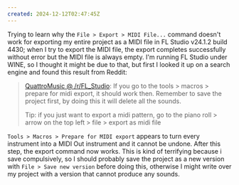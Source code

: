 ```yaml
---
created: 2024-12-12T02:47:45Z
---
```


Trying to learn why the `File > Export > MIDI File...` command doesn't work for exporting my entire project as a MIDI file in FL Studio v24.1.2 build 4430; when I try to export the MIDI file, the export completes successfully without error but the MIDI file is always empty. I'm running FL Studio under WINE, so I thought it might be due to that, but first I looked it up on a search engine and found this result from Reddit:

> [QuattroMusic @ /r/FL_Studio](https://www.reddit.com/r/FL_Studio/comments/skcrxr/comment/hvkcanp/):
> If you go to the tools > macros > prepare for midi export, it should work then. Remember to save the project first, by doing this it will delete all the sounds.
>
> Tip: if you just want to export a midi pattern, go to the piano roll > arrow on the top left > file > export as midi file

`Tools > Macros > Prepare for MIDI export` appears to turn every instrument into a MIDI Out instrument and it cannot be undone. After this step, the export command now works. This is kind of terrifying because i save compulsively, so I should probably save the project as a new version with `File > Save new version` before doing this, otherwise I might write over my project with a version that cannot produce any sounds.
